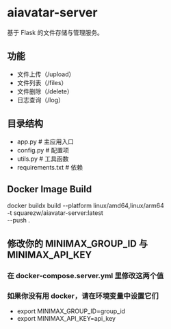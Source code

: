 # aiavatar-server

基于 Flask 的文件存储与管理服务。

## 功能
- 文件上传（/upload）
- 文件列表（/files）
- 文件删除（/delete）
- 日志查询（/log）

## 目录结构
- app.py         # 主应用入口
- config.py      # 配置项
- utils.py       # 工具函数
- requirements.txt # 依赖

## Docker Image Build
docker buildx build --platform linux/amd64,linux/arm64 \
  -t squarezw/aiavatar-server:latest \
  --push .

## 修改你的 MINIMAX_GROUP_ID 与 MINIMAX_API_KEY
### 在 docker-compose.server.yml 里修改这两个值
### 如果你没有用 docker，请在环境变量中设置它们
- export MINIMAX_GROUP_ID=group_id
- export MINIMAX_API_KEY=api_key